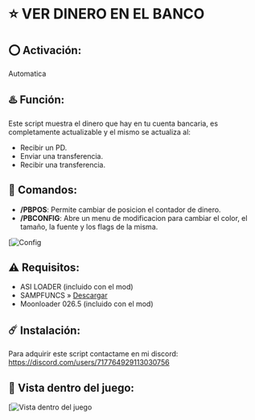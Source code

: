 # ⭐ VER DINERO EN EL BANCO

## ⭕ Activación:
Automatica

## ♨️ Función:
Este script muestra el dinero que hay en tu cuenta bancaria, es completamente actualizable y el mismo se actualiza al:
- Recibir un PD.
- Enviar una transferencia.
- Recibir una transferencia.

## 👾 Comandos:
- **/PBPOS**: Permite cambiar de posicion el contador de dinero.
- **/PBCONFIG**: Abre un menu de modificacion para cambiar el color, el tamaño, la fuente y los flags de la misma.

[![Config](https://media.discordapp.net/attachments/1098309006445007010/1099568323575943269/image.png?ex=66122fcd&is=65ffbacd&hm=8cd67da65d6f8205cf003e67af280750ef102d77c5fe5b183be6d33f3c145b96&=&format=webp&quality=lossless)

## ⚠️ Requisitos:
- ASI LOADER (incluido con el mod)
- SAMPFUNCS » [Descargar](https://www.blast.hk/attachments/22939/)
- Moonloader 026.5 (incluido con el mod)

## ☄️ Instalación:
Para adquirir este script contactame en mi discord: https://discord.com/users/717764929113030756

## 👀 Vista dentro del juego:
[![Vista dentro del juego](https://media.discordapp.net/attachments/1223021168663986228/1223023359948755036/sa-mp-302.png?ex=66185843&is=6605e343&hm=5a125b9b041470e22e6400b8fca167eafa4490046ee98dec4a8af4af84c9497b&=&format=webp&quality=lossless&width=840&height=473)
